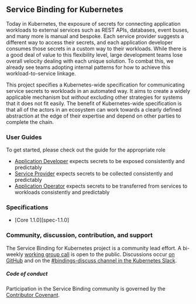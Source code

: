 ## Service Binding for Kubernetes

Today in Kubernetes, the exposure of secrets for connecting application workloads to external services such as REST APIs, databases, event buses, and many more is manual and bespoke.  Each service provider suggests a different way to access their secrets, and each application developer consumes those secrets in a custom way to their workloads.  While there is a good deal of value to this flexibility level, large development teams lose overall velocity dealing with each unique solution.  To combat this, we already see teams adopting internal patterns for how to achieve this workload-to-service linkage.

This project specifies a Kubernetes-wide specification for communicating service secrets to workloads in an automated way.  It aims to create a widely applicable mechanism but _without_ excluding other strategies for systems that it does not fit easily.  The benefit of Kubernetes-wide specification is that all of the actors in an ecosystem can work towards a clearly defined abstraction at the edge of their expertise and depend on other parties to complete the chain.

### User Guides
To get started, please check out the guide for the appropriate role

* [Application Developer][application-developer]
  expects secrets to be exposed consistently and predictably
* [Service Provider][service-provider]
  expects secrets to be collected consistently and predictably
* [Application Operator][application-operator]
  expects secrets to be transferred from services to workloads consistently and predictably

### Specifications

* [Core 1.1.0][spec-1.1.0]

### Community, discussion, contribution, and support

The Service Binding for Kubernetes project is a community lead effort.
A bi-weekly [working group call][working-group] is open to the public.
Discussions occur [on GitHub][github] and on the [#bindings-discuss channel in the Kubernetes Slack][slack].

##### Code of conduct

Participation in the Service Binding community is governed by the [Contributor Covenant][code-of-conduct].

[application-developer]: https://servicebinding.io/application-developer/
[service-provider]: https://servicebinding.io/service-provider/
[application-operator]: https://servicebinding.io/application-operator/
[spec-1.0.0]: https://servicebinding.io/spec/core/1.0.0/
[working-group]: https://docs.google.com/document/d/1rR0qLpsjU38nRXxeich7F5QUy73RHJ90hnZiFIQ-JJ8/edit#heading=h.ar8ibc31ux6f
[slack]: https://kubernetes.slack.com/archives/C012F2GPMTQ
[github]: https://github.com/servicebinding
[code-of-conduct]: https://servicebinding.io/code-of-conduct/
